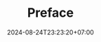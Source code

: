 ---
weight: 300
title: "Preface"
description: "Modern Data Structures and Algorithms in Rust"
icon: "Contact_mail"
date: "2024-08-24T23:23:20+07:00"
lastmod: "2024-08-24T23:23:20+07:00"
draft: false
toc: true
---